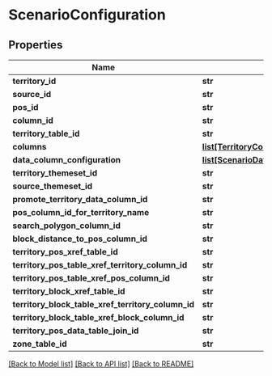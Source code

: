 # ScenarioConfiguration

## Properties
Name | Type | Description | Notes
------------ | ------------- | ------------- | -------------
**territory_id** | **str** |  | [optional] 
**source_id** | **str** |  | [optional] 
**pos_id** | **str** |  | [optional] 
**column_id** | **str** |  | [optional] 
**territory_table_id** | **str** |  | [optional] 
**columns** | [**list[TerritoryColumnDTO]**](TerritoryColumnDTO.md) |  | [optional] 
**data_column_configuration** | [**list[ScenarioDataColumnConfigurationDTO]**](ScenarioDataColumnConfigurationDTO.md) |  | [optional] 
**territory_themeset_id** | **str** |  | [optional] 
**source_themeset_id** | **str** |  | [optional] 
**promote_territory_data_column_id** | **str** |  | [optional] 
**pos_column_id_for_territory_name** | **str** |  | [optional] 
**search_polygon_column_id** | **str** |  | [optional] 
**block_distance_to_pos_column_id** | **str** |  | [optional] 
**territory_pos_xref_table_id** | **str** |  | [optional] 
**territory_pos_table_xref_territory_column_id** | **str** |  | [optional] 
**territory_pos_table_xref_pos_column_id** | **str** |  | [optional] 
**territory_block_xref_table_id** | **str** |  | [optional] 
**territory_block_table_xref_territory_column_id** | **str** |  | [optional] 
**territory_block_table_xref_block_column_id** | **str** |  | [optional] 
**territory_pos_data_table_join_id** | **str** |  | [optional] 
**zone_table_id** | **str** |  | [optional] 

[[Back to Model list]](../README.md#documentation-for-models) [[Back to API list]](../README.md#documentation-for-api-endpoints) [[Back to README]](../README.md)

